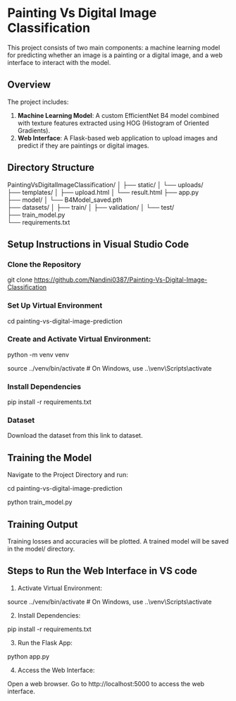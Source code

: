 # Painting Vs Digital Image Classification

This project consists of two main components: a machine learning model for predicting whether an image is a painting or a digital image, and a web interface to interact with the model.


## Overview

The project includes:
1. **Machine Learning Model**: A custom EfficientNet B4 model combined with texture features extracted using HOG (Histogram of Oriented Gradients).
2. **Web Interface**: A Flask-based web application to upload images and predict if they are paintings or digital images.

## Directory Structure
PaintingVsDigitalImageClassification/
│
├── static/
│   └── uploads/  
├── templates/
│   ├── upload.html
│   └── result.html
├── app.py  
├── model/
│   └── B4Model_saved.pth  
├── datasets/
│   ├── train/ 
│   ├── validation/ 
│   └── test/  
├── train_model.py   
└── requirements.txt 

## Setup Instructions in Visual Studio Code

### Clone the Repository

git clone https://github.com/Nandini0387/Painting-Vs-Digital-Image-Classification


### Set Up Virtual Environment

cd painting-vs-digital-image-prediction


### Create and Activate Virtual Environment:

python -m venv venv

source ../venv/bin/activate  # On Windows, use ..\venv\Scripts\activate

### Install Dependencies

pip install -r requirements.txt

### Dataset

Download the dataset from this link to dataset.

## Training the Model
Navigate to the Project Directory and run:

cd painting-vs-digital-image-prediction 

python train_model.py

## Training Output
Training losses and accuracies will be plotted.
A trained model will be saved in the model/ directory.

## Steps to Run the Web Interface in VS code
1. Activate Virtual Environment:

  source ../venv/bin/activate  # On Windows, use ..\venv\Scripts\activate

2. Install Dependencies:

  pip install -r requirements.txt

3. Run the Flask App:

  python app.py

4. Access the Web Interface:

  Open a web browser.
  Go to http://localhost:5000 to access the web interface.
